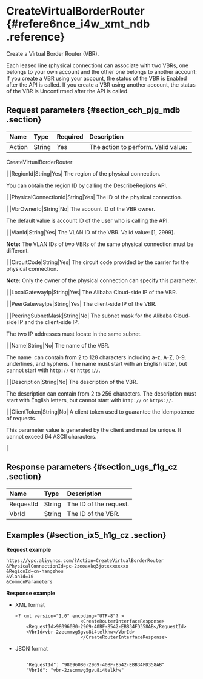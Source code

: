 # CreateVirtualBorderRouter {#refere6nce_i4w_xmt_ndb .reference}

Create a Virtual Border Router \(VBR\).

Each leased line \(physical connection\) can associate with two VBRs, one belongs to your own account and the other one belongs to another account: If you create a VBR using your account, the status of the VBR is Enabled after the API is called. If you create a VBR using another account, the status of the VBR is Unconfirmed after the API is called.

## Request parameters {#section_cch_pjg_mdb .section}

|Name|Type|Required|Description|
|:---|:---|:-------|:----------|
|Action|String|Yes| The action to perform. Valid value: 

 CreateVirtualBorderRouter

 |
|RegionId|String|Yes| The region of the physical connection.

 You can obtain the region ID by calling the DescribeRegions API.

 |
|PhysicalConnectionId|String|Yes| The ID of the physical connection.

 |
|VbrOwnerId|String|No| The account ID of the VBR owner.

 The default value is account ID of the user who is calling the API.

 |
|VlanId|String|Yes| The VLAN ID of the VBR. Valid value: \[1, 2999\].

 **Note:** The VLAN IDs of two VBRs of the same physical connection must be different.

 |
|CircuitCode|String|Yes| The circuit code provided by the carrier for the physical connection.

 **Note:** Only the owner of the physical connection can specify this parameter.

 |
|LocalGatewayIp|String|Yes| The Alibaba Cloud-side IP of the VBR.

 |
|PeerGatewayIps|String|Yes| The client-side IP of the VBR.

 |
|PeeringSubnetMask|String|No| The subnet mask for the Alibaba Cloud-side IP and the client-side IP.

 The two IP addresses must locate in the same subnet.

 |
|Name|String|No| The name of the VBR.

 The name  can contain from 2 to 128 characters including a-z, A-Z, 0-9, underlines, and hyphens. The name must start with an English letter, but cannot start with `http://` or `https://`.

 |
|Description|String|No| The description of the VBR.

 The description can contain from 2 to 256 characters. The description must start with English letters, but cannot start with `http://` or `https://`.

 |
|ClientToken|String|No| A client token used to guarantee the idempotence of requests. 

 This parameter value is generated by the client and must be unique. It cannot exceed 64 ASCII characters.

 |

## Response parameters {#section_ugs_f1g_cz .section}

|Name|Type|Description|
|:---|:---|:----------|
|RequestId|String|The ID of the request.|
|VbrId|String|The ID of the VBR.|

## Examples {#section_ix5_h1g_cz .section}

**Request example**

``` {#createVPCpub}
https://vpc.aliyuncs.com/?Action=CreateVirtualBorderRouter
&PhysicalConnectionId=pc-2zeoaxkq3jotxxxxxxxx
&RegionId=cn-hangzhou
&VlanId=10
&CommonParameters
```

**Response example**

-   XML format

    ```
    <? xml version="1.0" encoding="UTF-8"? >
                            <CreateRouterInterfaceResponse>
        <RequestId>980960B0-2969-40BF-8542-EBB34FD358AB</RequestId>
        <VbrId>vbr-2zecmmvg5gvu8i4telkhw</VbrId>
                            </CreateRouterInterfaceResponse>
    ```

-   JSON format

    ```
     
        "RequestId": "980960B0-2969-40BF-8542-EBB34FD358AB"
        "VbrId": "vbr-2zecmmvg5gvu8i4telkhw"
    
    ```


